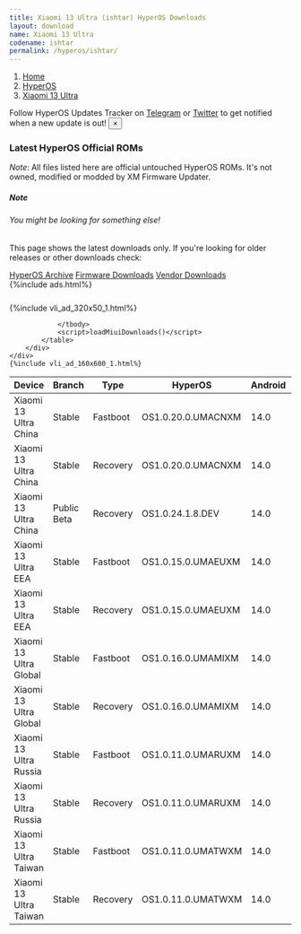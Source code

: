 ```yaml
---
title: Xiaomi 13 Ultra (ishtar) HyperOS Downloads
layout: download
name: Xiaomi 13 Ultra
codename: ishtar
permalink: /hyperos/ishtar/
---
```

<nav aria-label="breadcrumb">
    <ol class="breadcrumb">
        <li class="breadcrumb-item"><a href="/">Home</a></li>
        <li class="breadcrumb-item"><a href="/hyperos/">HyperOS</a></li>
        <li class="breadcrumb-item active" aria-current="page"><a href="/hyperos/ishtar/">Xiaomi 13 Ultra</a></li>
    </ol>
</nav>
<div class="alert alert-primary alert-dismissible fade show" role="alert">
    Follow HyperOS Updates Tracker on <a href="https://t.me/MIUIUpdatesTracker" class="alert-link">Telegram</a>
     or <a href="https://twitter.com/MiFwUpdater" class="alert-link">Twitter</a> to get notified when a new update is out!
    <button type="button" class="close" data-dismiss="alert" aria-label="Close">
        <span aria-hidden="true">&times;</span>
    </button>
</div>

### Latest HyperOS Official ROMs
*Note*: All files listed here are official untouched HyperOS ROMs. It's not owned, modified or modded by XM Firmware Updater.
<div class="card">
  <div class="card-body">
    <h5 class="card-title">Note</h5>
    <h6 class="card-subtitle mb-2 text-muted">You might be looking for something else!</h6>
    <p class="card-text">This page shows the latest downloads only.
     If you're looking for older releases or other downloads check:</p>
    <a href="/archive/hyperos/ishtar/" class="card-link">HyperOS Archive</a>
    <a href="/firmware/ishtar/" class="card-link">Firmware Downloads</a>
    <a href="/vendor/ishtar/" class="card-link">Vendor Downloads</a>
  </div>
</div>
{%include ads.html%}
<div class="row justify-content-center">
    <div class="col-10">
        <div class="table-responsive-md" style="margin-top: 25px;">
            {%include vli_ad_320x50_1.html%}
            <table id="miui" class="display dt-responsive nowrap compact table table-striped table-hover table-sm">
                <thead class="thead-dark">
                    <tr>
                        <th data-ref="device">Device</th>
                        <th data-ref="branch">Branch</th>
                        <th data-ref="type">Type</th>
                        <th data-ref="miui">HyperOS</th>
                        <th data-ref="android">Android</th>
                        <th data-ref="size">Size</th>
                        <th data-ref="size">Date</th>
                        <th data-ref="link">Link</th>
                    </tr>
                </thead>
                <tbody>
                <tr><td>Xiaomi 13 Ultra China</td><td>Stable</td><td>Fastboot</td><td>OS1.0.20.0.UMACNXM</td><td>14.0</td><td>8.6 GB</td><td>2024-11-20</td><td><a href="/hyperos/ishtar/stable/OS1.0.20.0.UMACNXM/">Download</a></td></tr>
<tr><td>Xiaomi 13 Ultra China</td><td>Stable</td><td>Recovery</td><td>OS1.0.20.0.UMACNXM</td><td>14.0</td><td>6.9 GB</td><td>2024-11-22</td><td><a href="/hyperos/ishtar/stable/OS1.0.20.0.UMACNXM/">Download</a></td></tr>
<tr><td>Xiaomi 13 Ultra China</td><td>Public Beta</td><td>Recovery</td><td>OS1.0.24.1.8.DEV</td><td>14.0</td><td>6.7 GB</td><td>2024-01-12</td><td><a href="/hyperos/ishtar/public beta/OS1.0.24.1.8.DEV/">Download</a></td></tr>
<tr><td>Xiaomi 13 Ultra EEA</td><td>Stable</td><td>Fastboot</td><td>OS1.0.15.0.UMAEUXM</td><td>14.0</td><td>7.8 GB</td><td>2024-11-20</td><td><a href="/hyperos/ishtar/stable/OS1.0.15.0.UMAEUXM/">Download</a></td></tr>
<tr><td>Xiaomi 13 Ultra EEA</td><td>Stable</td><td>Recovery</td><td>OS1.0.15.0.UMAEUXM</td><td>14.0</td><td>6.1 GB</td><td>2024-11-29</td><td><a href="/hyperos/ishtar/stable/OS1.0.15.0.UMAEUXM/">Download</a></td></tr>
<tr><td>Xiaomi 13 Ultra Global</td><td>Stable</td><td>Fastboot</td><td>OS1.0.16.0.UMAMIXM</td><td>14.0</td><td>7.9 GB</td><td>2024-11-20</td><td><a href="/hyperos/ishtar/stable/OS1.0.16.0.UMAMIXM/">Download</a></td></tr>
<tr><td>Xiaomi 13 Ultra Global</td><td>Stable</td><td>Recovery</td><td>OS1.0.16.0.UMAMIXM</td><td>14.0</td><td>6.1 GB</td><td>2024-11-27</td><td><a href="/hyperos/ishtar/stable/OS1.0.16.0.UMAMIXM/">Download</a></td></tr>
<tr><td>Xiaomi 13 Ultra Russia</td><td>Stable</td><td>Fastboot</td><td>OS1.0.11.0.UMARUXM</td><td>14.0</td><td>7.8 GB</td><td>2024-11-22</td><td><a href="/hyperos/ishtar/stable/OS1.0.11.0.UMARUXM/">Download</a></td></tr>
<tr><td>Xiaomi 13 Ultra Russia</td><td>Stable</td><td>Recovery</td><td>OS1.0.11.0.UMARUXM</td><td>14.0</td><td>6.1 GB</td><td>2024-12-05</td><td><a href="/hyperos/ishtar/stable/OS1.0.11.0.UMARUXM/">Download</a></td></tr>
<tr><td>Xiaomi 13 Ultra Taiwan</td><td>Stable</td><td>Fastboot</td><td>OS1.0.11.0.UMATWXM</td><td>14.0</td><td>7.2 GB</td><td>2024-11-21</td><td><a href="/hyperos/ishtar/stable/OS1.0.11.0.UMATWXM/">Download</a></td></tr>
<tr><td>Xiaomi 13 Ultra Taiwan</td><td>Stable</td><td>Recovery</td><td>OS1.0.11.0.UMATWXM</td><td>14.0</td><td>6.1 GB</td><td>2024-12-05</td><td><a href="/hyperos/ishtar/stable/OS1.0.11.0.UMATWXM/">Download</a></td></tr>

                </tbody>
                <script>loadMiuiDownloads()</script>
            </table>
        </div>
    </div>
    {%include vli_ad_160x600_1.html%}
</div>
